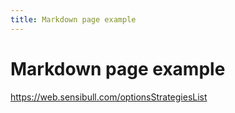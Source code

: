 ```yaml
---
title: Markdown page example
---
```


# Markdown page example

https://web.sensibull.com/optionsStrategiesList
